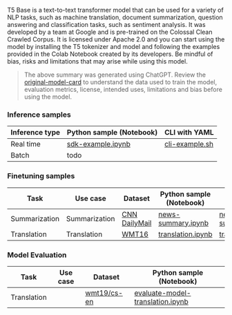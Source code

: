 T5 Base is a text-to-text transformer model that can be used for a variety of NLP tasks, such as machine translation, document summarization, question answering and classification tasks, such as sentiment analysis. It was developed by a team at Google and is pre-trained on the Colossal Clean Crawled Corpus. It is licensed under Apache 2.0 and you can start using the model by installing the T5 tokenizer and model and following the examples provided in the Colab Notebook created by its developers. Be mindful of bias, risks and limitations that may arise while using this model.

> The above summary was generated using ChatGPT. Review the [original-model-card](https://huggingface.co/t5-base) to understand the data used to train the model, evaluation metrics, license, intended uses, limitations and bias before using the model.

### Inference samples

Inference type|Python sample (Notebook)|CLI with YAML
|--|--|--|
Real time|[sdk-example.ipynb](https://aka.ms/azureml-infer-sdk)|[cli-example.sh](https://aka.ms/azureml-infer-cli)
Batch | todo


### Finetuning samples

Task|Use case|Dataset|Python sample (Notebook)|CLI with YAML
|---|--|--|--|--|
Summarization|Summarization|[CNN DailyMail](https://huggingface.co/datasets/cnn_dailymail)|[news-summary.ipynb](https://github.com/Azure/azureml-examples/tree/sitaram/finetunenotebooks/sdk/python/foundation-models/system/finetune/summarization/news-summary.ipynb)|[news-summary.sh](https://github.com/Azure/azureml-examples/blob/sitaram/finetunenotebooks/cli/foundation-models/system/finetune/summarization/news-summary.sh)
Translation|Translation|[WMT16](https://huggingface.co/datasets/cnn_dailymail)|[translation.ipynb](https://github.com/Azure/azureml-examples/tree/sitaram/finetunenotebooks/sdk/python/foundation-models/system/finetune/translation/translation.ipynb)|[translation.sh](https://github.com/Azure/azureml-examples/blob/sitaram/finetunenotebooks/cli/foundation-models/system/finetune/translation/translation.sh)


### Model Evaluation

|Task|Use case|Dataset|Python sample (Notebook)|
|---|--|--|--|
|Translation||[wmt19/cs-en](https://huggingface.co/datasets/wmt19/viewer/cs-en/)|[evaluate-model-translation.ipynb](https://aka.ms/azureml-eval-sdk-translation)|






